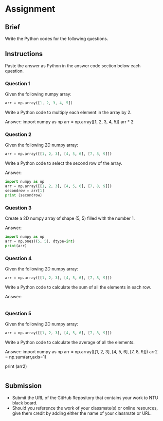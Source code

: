# Assignment

## Brief

Write the Python codes for the following questions.

## Instructions

Paste the answer as Python in the answer code section below each question.

### Question 1

Given the following numpy array:

```python
arr = np.array([1, 2, 3, 4, 5])
```

Write a Python code to multiply each element in the array by 2.

Answer:
import numpy as np
arr = np.array([1, 2, 3, 4, 5])
arr * 2

### Question 2

Given the following 2D numpy array:

```python
arr = np.array([[1, 2, 3], [4, 5, 6], [7, 8, 9]])
```

Write a Python code to select the second row of the array.

Answer:


```python
import numpy as np
arr = np.array([[1, 2, 3], [4, 5, 6], [7, 8, 9]])
secondrow = arr[1]
print (secondrow)
```

### Question 3

Create a 2D numpy array of shape (5, 5) filled with the number 1.

Answer:

```python
import numpy as np
arr = np.ones((5, 5), dtype=int)
print(arr)
```

### Question 4

Given the following 2D numpy array:

```python
arr = np.array([[1, 2, 3], [4, 5, 6], [7, 8, 9]])
```

Write a Python code to calculate the sum of all the elements in each row.

Answer:

```python

```

### Question 5

Given the following 2D numpy array:

```python
arr = np.array([[1, 2, 3], [4, 5, 6], [7, 8, 9]])
```

Write a Python code to calculate the average of all the elements.

Answer:
import numpy as np
arr = np.array([[1, 2, 3], [4, 5, 6], [7, 8, 9]])
arr2 = np.sum(arr,axis=1)

print (arr2)
```python

```

## Submission

- Submit the URL of the GitHub Repository that contains your work to NTU black board.
- Should you reference the work of your classmate(s) or online resources, give them credit by adding either the name of your classmate or URL.
